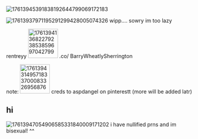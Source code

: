 ![17613945391838192644799069172183](https://github.com/user-attachments/assets/0e96144a-6674-4248-9dcc-c7ae5fbc7083)


![17613937971195291299428005074326](https://github.com/user-attachments/assets/4a041668-bfe6-42bf-bef9-4e797f4780b8) wipp.... sowry im too lazy 

rentreyy
<img width="80" height="79" alt="17613941368227923853859697042799" src="https://github.com/user-attachments/assets/eeb814fb-ce97-43ec-aab7-6e1717a9cee6" />  .co/ BarryWheatlySherrington 

note: <img width="80" height="79" alt="17613943149571833700083326956876" src="https://github.com/user-attachments/assets/7333d1db-ab5a-4512-b5db-91a2592d7a3e" /> creds to aspdangel on pinterestt (more will be added latr)


## hi

![17613947054906585331840009171202](https://github.com/user-attachments/assets/4067ccb2-c9e4-476d-9a2d-dc50926304ee) i have nullified prns and im bisexual! ^^







